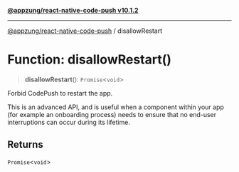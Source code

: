[**@appzung/react-native-code-push v10.1.2**](../README.md)

---

[@appzung/react-native-code-push](../README.md) / disallowRestart

# Function: disallowRestart()

> **disallowRestart**(): `Promise`\<`void`\>

Forbid CodePush to restart the app.

This is an advanced API, and is useful when a component within your app (for example an onboarding process) needs to ensure that no end-user interruptions can occur during its lifetime.

## Returns

`Promise`\<`void`\>
